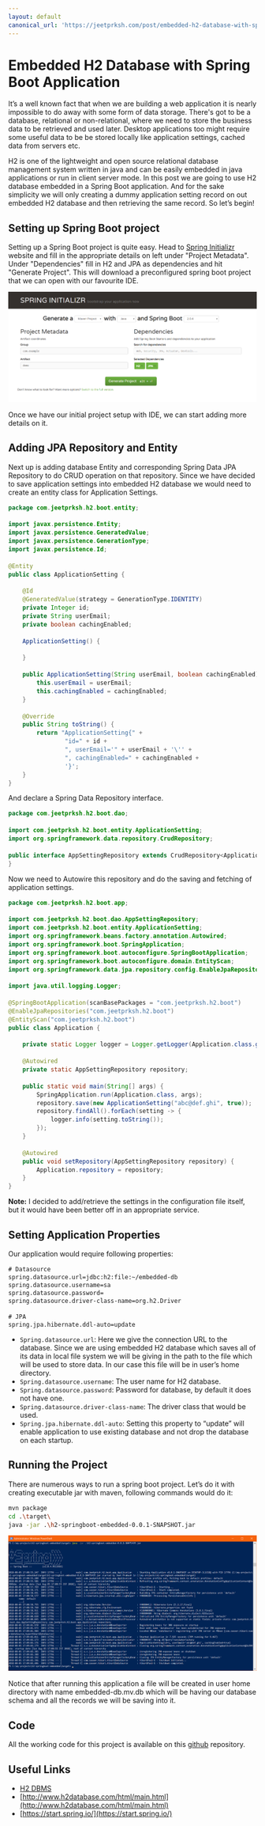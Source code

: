 ```yaml
---
layout: default
canonical_url: 'https://jeetprksh.com/post/embedded-h2-database-with-spring-boot-application/'
---
```


# Embedded H2 Database with Spring Boot Application

It’s a well known fact that when we are building a web application it is nearly impossible to do away with some form of data storage. There's got to be a database, relational or non-relational, where we need to store the business data to be retrieved and used later. Desktop applications too might require some useful data to be be stored locally like application settings, cached data from servers etc.

H2 is one of the lightweight and open source relational database management system written in java and can be easily embedded in java applications or run in client server mode. In this post we are going to use H2 database embedded in a Spring Boot application. And for the sake simplicity we will only creating a dummy application setting record on out embedded H2 database and then retrieving the same record. So let’s begin!

## Setting up Spring Boot project

Setting up a Spring Boot project is quite easy. Head to [Spring Initializr](https://start.spring.io/) website and fill in the appropriate details on left under "Project Metadata". Under "Dependencies" fill in H2 and JPA as dependencies and hit "Generate Project". This will download a preconfigured spring boot project that we can open with our favourite IDE.

![Spring Initializr](./img01.png "Generating Project from Spring Initializr")

Once we have our initial project setup with IDE, we can start adding more details on it.

## Adding JPA Repository and Entity

Next up is adding database Entity and corresponding Spring Data JPA Repository to do CRUD operation on that repository. Since we have decided to save application settings into embedded H2 database we would need to create an entity class for Application Settings.

```java
package com.jeetprksh.h2.boot.entity;

import javax.persistence.Entity;
import javax.persistence.GeneratedValue;
import javax.persistence.GenerationType;
import javax.persistence.Id;

@Entity
public class ApplicationSetting {

    @Id
    @GeneratedValue(strategy = GenerationType.IDENTITY)
    private Integer id;
    private String userEmail;
    private boolean cachingEnabled;

    ApplicationSetting() {

    }

    public ApplicationSetting(String userEmail, boolean cachingEnabled) {
        this.userEmail = userEmail;
        this.cachingEnabled = cachingEnabled;
    }

    @Override
    public String toString() {
        return "ApplicationSetting{" +
                "id=" + id +
                ", userEmail='" + userEmail + '\'' +
                ", cachingEnabled=" + cachingEnabled +
                '}';
    }
}
```

And declare a Spring Data Repository interface.

```java
package com.jeetprksh.h2.boot.dao;

import com.jeetprksh.h2.boot.entity.ApplicationSetting;
import org.springframework.data.repository.CrudRepository;

public interface AppSettingRepository extends CrudRepository<ApplicationSetting, Integer> {
}
```

Now we need to Autowire this repository and do the saving and fetching of application settings.

```java
package com.jeetprksh.h2.boot.app;

import com.jeetprksh.h2.boot.dao.AppSettingRepository;
import com.jeetprksh.h2.boot.entity.ApplicationSetting;
import org.springframework.beans.factory.annotation.Autowired;
import org.springframework.boot.SpringApplication;
import org.springframework.boot.autoconfigure.SpringBootApplication;
import org.springframework.boot.autoconfigure.domain.EntityScan;
import org.springframework.data.jpa.repository.config.EnableJpaRepositories;

import java.util.logging.Logger;

@SpringBootApplication(scanBasePackages = "com.jeetprksh.h2.boot")
@EnableJpaRepositories("com.jeetprksh.h2.boot")
@EntityScan("com.jeetprksh.h2.boot")
public class Application {

    private static Logger logger = Logger.getLogger(Application.class.getName());

	@Autowired
	private static AppSettingRepository repository;

	public static void main(String[] args) {
		SpringApplication.run(Application.class, args);
		repository.save(new ApplicationSetting("abc@def.ghi", true));
		repository.findAll().forEach(setting -> {
            logger.info(setting.toString());
        });
	}

	@Autowired
	public void setRepository(AppSettingRepository repository) {
		Application.repository = repository;
	}
}
```

**Note:** I decided to add/retrieve the settings in the configuration file itself, but it would have been better off in an appropriate service.

## Setting Application Properties

Our application would require following properties:

```properties
# Datasource
spring.datasource.url=jdbc:h2:file:~/embedded-db
spring.datasource.username=sa
spring.datasource.password=
spring.datasource.driver-class-name=org.h2.Driver

# JPA
spring.jpa.hibernate.ddl-auto=update
```

- `Spring.datasource.url`: Here we give the connection URL to the database. Since we are using embedded H2 database which saves all of its data in local file system we will be giving in the path to the file which will be used to store data. In our case this file will be in user’s home directory.
- `Spring.datasource.username`: The user name for H2 database.
- `Spring.datasource.password`: Password for database, by default it does not have one.
- `Spring.datasource.driver-class-name`: The driver class that would be used.
- `Spring.jpa.hibernate.ddl-auto`: Setting this property to “update” will enable application to use existing database and not drop the database on each startup.

## Running the Project

There are numerous ways to run a spring boot project. Let’s do it with creating executable jar with maven, following commands would do it:

```sh
mvn package
cd .\target\
java -jar .\h2-springboot-embedded-0.0.1-SNAPSHOT.jar
```

![Running the Project](./img02.png "Running the executable jar")

Notice that after running this application a file will be created in user home directory with name embedded-db.mv.db which will be having our database schema and all the records we will be saving into it.

 
## Code
All the working code for this project is available on this [github](https://github.com/jeetprksh/h2-springboot-embedded) repository.

 
## Useful Links
- [H2 DBMS](https://en.wikipedia.org/wiki/H2_(DBMS))
- [http://www.h2database.com/html/main.html](http://www.h2database.com/html/main.html)
- [https://start.spring.io/](https://start.spring.io/)
